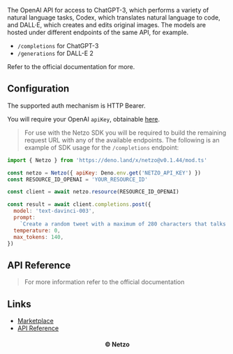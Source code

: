 The OpenAI API for access to ChatGPT-3, which performs a variety of natural
language tasks, Codex, which translates natural language to code, and DALL·E,
which creates and edits original images. The models are hosted under different
endpoints of the same API, for example.

- `/completions` for ChatGPT-3
- `/generations` for DALL-E 2

Refer to the official documentation for more.

## Configuration

The supported auth mechanism is HTTP Bearer.

You will require your OpenAI `apiKey`, obtainable
[here](https://beta.openai.com/account/api-keys).

> For use with the Netzo SDK you will be required to build the remaining request
> URL with any of the available endpoints. The following is an example of SDK
> usage for the `/completions` endpoint:

```js
import { Netzo } from 'https://deno.land/x/netzo@v0.1.44/mod.ts'

const netzo = Netzo({ apiKey: Deno.env.get('NETZO_API_KEY') })
const RESOURCE_ID_OPENAI = 'YOUR_RESOURCE_ID'

const client = await netzo.resource(RESOURCE_ID_OPENAI)

const result = await client.completions.post({
  model: 'text-davinci-003',
  prompt:
    `Create a random tweet with a maximum of 280 characters that talks about cars and targets Formula1 enthsiasts`,
  temperature: 0,
  max_tokens: 140,
})
```

## API Reference

> For more information refer to the official documentation

## Links

- [Marketplace](https://app.netzo.io/resources/resource-https-openai)
- [API Reference](https://beta.openai.com/docs/api-reference/introduction)

<div align="center">
  <h4>© Netzo</h4>
</div>
